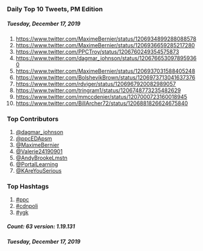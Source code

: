 ### Daily Top 10 Tweets, PM Edition
##### Tuesday, December 17, 2019
 1) https://www.twitter.com/MaximeBernier/status/1206934899288088578
 2) https://www.twitter.com/MaximeBernier/status/1206936659285217280
 3) https://www.twitter.com/PPCTroy/status/1206760249354575873
 4) https://www.twitter.com/dagmar_johnson/status/1206766530978959360
 5) https://www.twitter.com/MaximeBernier/status/1206937031588405248
 6) https://www.twitter.com/BolshevikBrown/status/1206973713041637376
 7) https://www.twitter.com/rdviger/status/1206967920082989057
 8) https://www.twitter.com/tringram1/status/1206748773235482629
 9) https://www.twitter.com/mmccdenier/status/1207000723160018945
10) https://www.twitter.com/BillArcher72/status/1206881826624675840

### Top Contributors
  1) [@dagmar_johnson](https://www.twitter.com/dagmar_johnson)
  2) [@ppcEDApsm](https://www.twitter.com/ppcEDApsm)
  3) [@MaximeBernier](https://www.twitter.com/MaximeBernier)
  4) [@Valerie24190901](https://www.twitter.com/Valerie24190901)
  5) [@AndyBrookeLmstn](https://www.twitter.com/AndyBrookeLmstn)
  6) [@PortalLearning](https://www.twitter.com/PortalLearning)
  7) [@KAreYouSerious](https://www.twitter.com/KAreYouSerious)


### Top Hashtags

  1) [#ppc](https://www.twitter.com/hashtag/ppc)
  2) [#cdnpoli](https://www.twitter.com/hashtag/cdnpoli)
  3) [#ygk](https://www.twitter.com/hashtag/ygk)

##### Count: 63	version: 1.19.131
##### Tuesday, December 17, 2019


